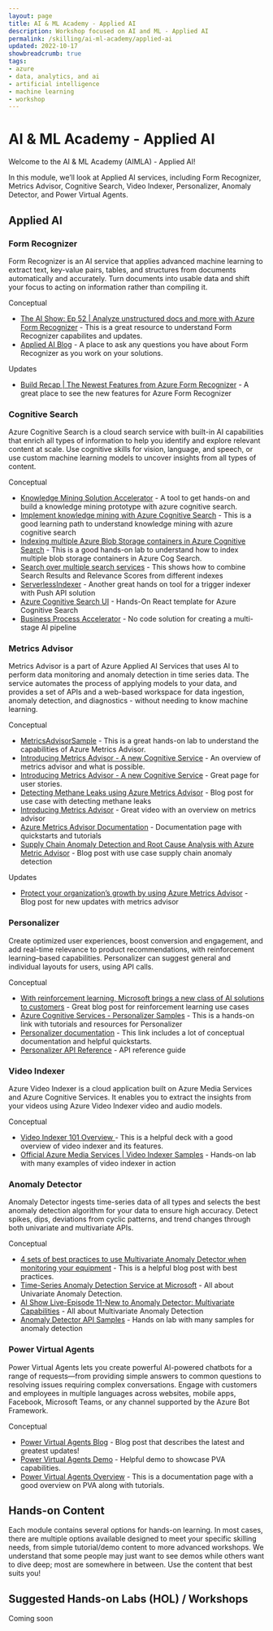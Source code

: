 ```yaml
---
layout: page
title: AI & ML Academy - Applied AI
description: Workshop focused on AI and ML - Applied AI
permalink: /skilling/ai-ml-academy/applied-ai
updated: 2022-10-17
showbreadcrumb: true
tags: 
- azure
- data, analytics, and ai
- artificial intelligence
- machine learning
- workshop
---
```


# AI & ML Academy - Applied AI

Welcome to the AI & ML Academy (AIMLA) - Applied AI!

In this module, we’ll look at Applied AI services, including Form Recognizer, Metrics Advisor, Cognitive Search, Video Indexer, Personalizer, Anomaly Detector, and Power Virtual Agents. 

## Applied AI


### Form Recognizer 

Form Recognizer is an AI service that applies advanced machine learning to extract text, key-value pairs, tables, and structures from documents automatically and accurately. Turn documents into usable data and shift your focus to acting on information rather than compiling it.

Conceptual 

* [The AI Show: Ep 52 | Analyze unstructured docs and more with Azure Form Recognizer](https://www.youtube.com/watch?v=86cZgYJdRGc) - This is a great resource to understand Form Recognizer capabilites and updates.
* [Applied AI Blog](https://techcommunity.microsoft.com/t5/ai-applied-ai-blog/bg-p/AppliedAIBlog/label-name/Form%20Recognizer) - A place to ask any questions you have about Form Recognizer as you work on your solutions.

Updates 

* [Build Recap | The Newest Features from Azure Form Recognizer](https://www.youtube.com/watch?v=o1dEJMoFeus) - A great place to see the new features for Azure Form Recognizer

### Cognitive Search 

Azure Cognitive Search is a cloud search service with built-in AI capabilities that enrich all types of information to help you identify and explore relevant content at scale. Use cognitive skills for vision, language, and speech, or use custom machine learning models to uncover insights from all types of content.

Conceptual 

* [Knowledge Mining Solution Accelerator](https://docs.microsoft.com/en-us/samples/azure-samples/azure-search-knowledge-mining/azure-search-knowledge-mining/) - A tool to get hands-on and build a knowledge mining prototype with azure cognitive search.
* [Implement knowledge mining with Azure Cognitive Search](https://docs.microsoft.com/en-us/learn/paths/implement-knowledge-mining-azure-cognitive-search/) - This is a good learning path to understand knowledge mining with azure cognitive search
* [Indexing multiple Azure Blob Storage containers in Azure Cognitive Search](https://github.com/ruoccofabrizio/azure-cognitive-search-multiple-containers-indexer) - This is a good hands-on lab to understand how to index multiple blob storage containers in Azure Cog Search.
* [Search over multiple search services](https://github.com/Azure-Samples/azure-search-dotnet-samples/tree/main/multiple-search-services) - This shows how to combine Search Results and Relevance Scores from different indexes 
* [ServerlessIndexer](https://github.com/aditmer/Event-Driven-Indexing-For-Cognitive-Search) - Another great hands on tool for a trigger indexer with Push API solution 
* [Azure Cognitive Search UI](https://github.com/dereklegenzoff/azure-search-react-template) - Hands-On React template for Azure Cognitive Search
* [Business Process Accelerator](https://github.com/Azure/business-process-automation) - No code solution for creating a multi-stage AI pipeline

### Metrics Advisor

Metrics Advisor is a part of Azure Applied AI Services that uses AI to perform data monitoring and anomaly detection in time series data. The service automates the process of applying models to your data, and provides a set of APIs and a web-based workspace for data ingestion, anomaly detection, and diagnostics - without needing to know machine learning.

Conceptual 

* [MetricsAdvisorSample](https://github.com/Azure-Samples/MetricsAdvisor) - This is a great hands-on lab to understand the capabilities of Azure Metrics Advisor.
* [Introducing Metrics Advisor - A new Cognitive Service](https://techcommunity.microsoft.com/t5/ai-cognitive-services-blog/introducing-metrics-advisor-a-new-cognitive-service/ba-p/1668025) - An overview of metrics advisor and what is possible.
* [Introducing Metrics Advisor - A new Cognitive Service](https://techcommunity.microsoft.com/t5/ai-cognitive-services-blog/customer-support-how-azure-metrics-advisor-can-help-improve/ba-p/3038907) - Great page for user stories.
* [Detecting Methane Leaks using Azure Metrics Advisor](https://techcommunity.microsoft.com/t5/ai-cognitive-services-blog/detecting-methane-leaks-using-azure-metrics-advisor/ba-p/3254005) - Blog post for use case with detecting methane leaks
* [Introducing Metrics Advisor](https://www.youtube.com/watch?v=0Y26cJqZMIM) - Great video with an overview on metrics advisor
* [Azure Metrics Advisor Documentation](https://docs.microsoft.com/en-us/azure/applied-ai-services/metrics-advisor/) - Documentation page with quickstarts and tutorials
* [Supply Chain Anomaly Detection and Root Cause Analysis with Azure Metric Advisor](https://techcommunity.microsoft.com/t5/ai-cognitive-services-blog/supply-chain-anomaly-detection-and-root-cause-analysis-with/ba-p/2871920) - Blog post with use case supply chain anomaly detection

Updates

* [Protect your organization’s growth by using Azure Metrics Advisor](https://techcommunity.microsoft.com/t5/ai-cognitive-services-blog/protect-your-organization-s-growth-by-using-azure-metrics/ba-p/2564682) - Blog post for new updates with metrics advisor


### Personalizer

Create optimized user experiences, boost conversion and engagement, and add real-time relevance to product recommendations, with reinforcement learning–based capabilities. Personalizer can suggest general and individual layouts for users, using API calls.

Conceptual 

* [With reinforcement learning, Microsoft brings a new class of AI solutions to customers](https://blogs.microsoft.com/ai/reinforcement-learning/) - Great blog post for reinforcement learning use cases
* [Azure Cognitive Services - Personalizer Samples](https://github.com/Azure-Samples/cognitive-services-personalizer-samples) - This is a hands-on link with tutorials and resources for Personalizer
* [Personalizer documentation](https://docs.microsoft.com/en-us/azure/cognitive-services/personalizer/) - This link includes a lot of conceptual documentation and helpful quickstarts.
* [Personalizer API Reference](https://westus2.dev.cognitive.microsoft.com/docs/services/personalizer-api/operations/Rank) - API reference guide 


### Video Indexer

Azure Video Indexer is a cloud application built on Azure Media Services and Azure Cognitive Services. It enables you to extract the insights from your videos using Azure Video Indexer video and audio models.

Conceptual

* [Video Indexer 101 Overview ](https://microsofteur.sharepoint.com/:p:/r/teams/VideoIndexer-Fieldenablement/_layouts/15/Doc.aspx?sourcedoc=%7B75F0BD14-23E3-4BFF-A3F4-2D87AF41C682%7D&file=Video%20Indexer%20101%20overview.pptx&action=edit&mobileredirect=true&share=IQEUvfB14yP_S6P0LYevQcaCAdJcxUBz7nH4mrKVCl4z-rQ&cid=caff4f28-2e35-458a-8d42-e5c1a4bcdb7a) - This is a helpful deck with a good overview of video indexer and its features.
* [Official Azure Media Services | Video Indexer Samples](https://github.com/Azure-Samples/media-services-video-indexer) - Hands-on lab with many examples of video indexer in action


### Anomaly Detector 

Anomaly Detector ingests time-series data of all types and selects the best anomaly detection algorithm for your data to ensure high accuracy. Detect spikes, dips, deviations from cyclic patterns, and trend changes through both univariate and multivariate APIs. 

Conceptual

* [4 sets of best practices to use Multivariate Anomaly Detector when monitoring your equipment](https://techcommunity.microsoft.com/t5/ai-cognitive-services-blog/4-sets-of-best-practices-to-use-multivariate-anomaly-detector/ba-p/3490848) - This is a helpful blog post with best practices.
* [Time-Series Anomaly Detection Service at Microsoft](https://www.youtube.com/watch?v=ERTaAnwCarM) - All about Univariate Anomaly Detection.
* [AI Show Live-Episode 11-New to Anomaly Detector: Multivariate Capabilities](https://www.youtube.com/watch?v=FwuI02edclQ) - All about Multivariate Anomaly Detection
* [Anomaly Detector API Samples](https://github.com/Azure-Samples/AnomalyDetector) - Hands on lab with many samples for anomaly detection



### Power Virtual Agents 

Power Virtual Agents lets you create powerful AI-powered chatbots for a range of requests—from providing simple answers to common questions to resolving issues requiring complex conversations. Engage with customers and employees in multiple languages across websites, mobile apps, Facebook, Microsoft Teams, or any channel supported by the Azure Bot Framework.

Conceptual 

* [Power Virtual Agents Blog](https://powervirtualagents.microsoft.com/en-us/blog/) - Blog post that describes the latest and greatest updates!
* [Power Virtual Agents Demo](https://powervirtualagents.microsoft.com/en-us/demo/) - Helpful demo to showcase PVA capabilities.
* [Power Virtual Agents Overview](https://docs.microsoft.com/en-us/power-virtual-agents/fundamentals-what-is-power-virtual-agents) - This is a documentation page with a good overview on PVA along with tutorials.

## Hands-on Content

Each module contains several options for hands-on learning. In most cases, there are multiple options available designed to meet your specific skilling needs, from simple tutorial/demo content to more advanced workshops. We understand that some people may just want to see demos while others want to dive deep; most are somewhere in between. Use the content that best suits you!

## Suggested Hands-on Labs (HOL) / Workshops

Coming soon

